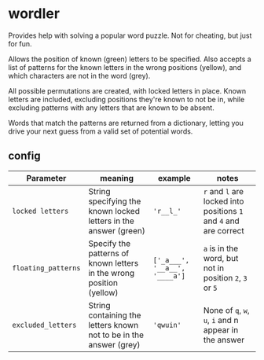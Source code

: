 # wordler
Provides help with solving a popular word puzzle. Not for cheating, but just for fun.

Allows the position of known (green) letters to be specified. Also accepts a list of patterns for the known letters in the wrong positions (yellow), and which characters are not in the word (grey).

All possible permutations are created, with locked letters in place. Known letters are included, excluding positions they're known to not be in, while excluding patterns with any letters that are known to be absent.

Words that match the patterns are returned from a dictionary, letting you drive your next guess from a valid set of potential words.

## config

| Parameter | meaning | example | notes |
|-----------|---------|---------|-------|
|`locked letters`| String specifying the known locked letters in the answer (green) | `'r__l_'` | `r` and `l` are locked into positions `1` and `4` and are correct |
|`floating_patterns` | Specify the patterns of known letters in the wrong position (yellow) |`['_a___', '__a__', '____a']` | `a` is in the word, but not in position `2`, `3` or `5` |
|`excluded_letters`| String containing the letters known not to be in the answer (grey) |`'qwuin'`| None of `q`, `w`, `u`, `i` and n appear in the answer
    